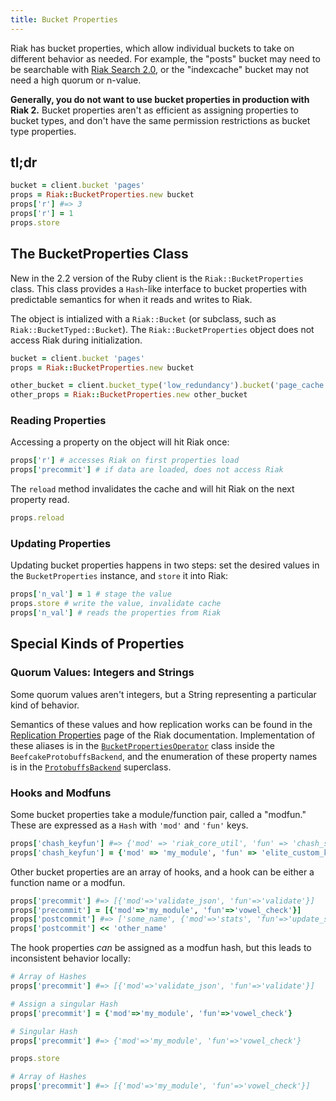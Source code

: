 ```yaml
---
title: Bucket Properties
---
```

Riak has bucket properties, which allow individual buckets to take on different
behavior as needed. For example, the "posts" bucket may need to be searchable
with [Riak Search 2.0][4], or the "indexcache" bucket may not need a high quorum
or n-value.

[4]: http://docs.basho.com/riak/latest/dev/using/search/

**Generally, you do not want to use bucket properties in production with Riak
2.** Bucket properties aren't as efficient as assigning properties to bucket
types, and don't have the same permission restrictions as bucket type
properties.

## tl;dr

```ruby
bucket = client.bucket 'pages'
props = Riak::BucketProperties.new bucket
props['r'] #=> 3
props['r'] = 1
props.store
```

## The BucketProperties Class

New in the 2.2 version of the Ruby client is the `Riak::BucketProperties` class.
This class provides a `Hash`-like interface to bucket properties with
predictable semantics for when it reads and writes to Riak.

The object is intialized with a `Riak::Bucket` (or subclass, such as
`Riak::BucketTyped::Bucket`). The `Riak::BucketProperties` object does not
access Riak during initialization.

```ruby
bucket = client.bucket 'pages'
props = Riak::BucketProperties.new bucket

other_bucket = client.bucket_type('low_redundancy').bucket('page_cache')
other_props = Riak::BucketProperties.new other_bucket
```

### Reading Properties

Accessing a property on the object will hit Riak once:

```ruby
props['r'] # accesses Riak on first properties load
props['precommit'] # if data are loaded, does not access Riak
```

The `reload` method invalidates the cache and will hit Riak on the next
property read.

```ruby
props.reload
```

### Updating Properties

Updating bucket properties happens in two steps: set the desired values in the
`BucketProperties` instance, and `store` it into Riak:

```ruby
props['n_val'] = 1 # stage the value
props.store # write the value, invalidate cache
props['n_val'] # reads the properties from Riak
```

## Special Kinds of Properties

### Quorum Values: Integers and Strings

Some quorum values aren't integers, but a String representing a particular
kind of behavior.

Semantics of these values and how replication works can be found in the
[Replication Properties][1] page of the Riak documentation. Implementation of
these aliases is in the [`BucketPropertiesOperator`][2] class inside the
`BeefcakeProtobuffsBackend`, and the enumeration of these property names is in
the [`ProtobuffsBackend`][3] superclass.

[1]: http://docs.basho.com/riak/latest/dev/advanced/replication-properties/
[2]: https://github.com/basho/riak-ruby-client/blob/e6597f3d14757a6787494946d5c9a7cee32bfd5e/lib/riak/client/beefcake/bucket_properties_operator.rb#L60
[3]: https://github.com/basho/riak-ruby-client/blob/e6597f3d14757a6787494946d5c9a7cee32bfd5e/lib/riak/client/protobuffs_backend.rb#L19

### Hooks and Modfuns

Some bucket properties take a module/function pair, called a "modfun." These are
expressed as a `Hash` with `'mod'` and `'fun'` keys.

```ruby
props['chash_keyfun'] #=> {'mod' => 'riak_core_util', 'fun' => 'chash_std_keyfun'}
props['chash_keyfun'] = {'mod' => 'my_module', 'fun' => 'elite_custom_keyfun'}
```

Other bucket properties are an array of hooks, and a hook can be either a
function name or a modfun.

```ruby
props['precommit'] #=> [{'mod'=>'validate_json', 'fun'=>'validate'}]
props['precommit'] = [{'mod'=>'my_module', 'fun'=>'vowel_check'}]
props['postcommit'] #=> ['some_name', {'mod'=>'stats', 'fun'=>'update_stats'}]
props['postcommit'] << 'other_name'
```

The hook properties *can* be assigned as a modfun hash, but this leads to
inconsistent behavior locally:

```ruby
# Array of Hashes
props['precommit'] #=> [{'mod'=>'validate_json', 'fun'=>'validate'}]

# Assign a singular Hash
props['precommit'] = {'mod'=>'my_module', 'fun'=>'vowel_check'}

# Singular Hash
props['precommit'] #=> {'mod'=>'my_module', 'fun'=>'vowel_check'}

props.store

# Array of Hashes
props['precommit'] #=> [{'mod'=>'my_module', 'fun'=>'vowel_check'}]
```
